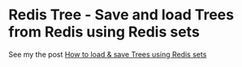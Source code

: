 Redis Tree - Save and load Trees from Redis using Redis sets
============================================================

See my the post [How to load & save Trees using Redis sets]()
